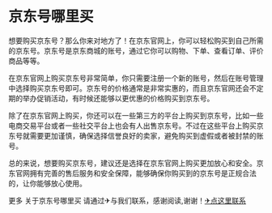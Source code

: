 # 京东号哪里买

想要购买京东号？那么你来对地方了！在京东官网上，你可以轻松购买到自己所需的京东号。京东号是京东商城的账号，通过它你可以购物、下单、查看订单、评价商品等等。

在京东官网上购买京东号非常简单，你只需要注册一个新的账号，然后在账号管理中选择购买京东号即可。京东号的价格通常是非常实惠的，而且京东官网还会不定期的举办促销活动，有时候还能够以更优惠的价格购买到京东号。

除了在京东官网上购买，你还可以在一些第三方的平台上购买到京东号，比如一些电商交易平台或者一些社交平台上也会有人出售京东号。不过在这些平台上购买京东号就需要更加谨慎，确保选择信誉良好的卖家，避免购买到虚假或者被封禁的账号。

总的来说，想要购买京东号，建议还是选择在京东官网上购买更加放心和安全。京东官网拥有完善的售后服务和安全保障，能够确保你购买到的京东号是正规合法的，让你能够放心使用。

更多 关于京东号哪里买 请通过✈与我们联系，感谢阅读,谢谢！[✈点这里联系](https://add.k02.cc)